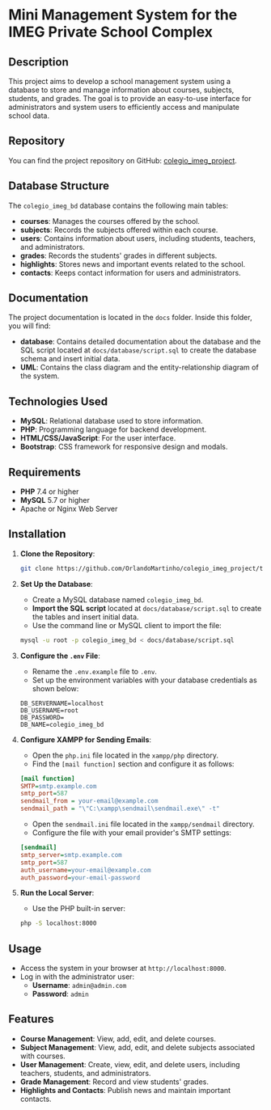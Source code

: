 
# Mini Management System for the IMEG Private School Complex

## Description

This project aims to develop a school management system using a database to store and manage information about courses, subjects, students, and grades. The goal is to provide an easy-to-use interface for administrators and system users to efficiently access and manipulate school data.

## Repository

You can find the project repository on GitHub: [colegio_imeg_project](https://github.com/OrlandoMartinho/colegio_imeg_project/tree/full-stack-feacture).

## Database Structure

The `colegio_imeg_bd` database contains the following main tables:

- **courses**: Manages the courses offered by the school.
- **subjects**: Records the subjects offered within each course.
- **users**: Contains information about users, including students, teachers, and administrators.
- **grades**: Records the students' grades in different subjects.
- **highlights**: Stores news and important events related to the school.
- **contacts**: Keeps contact information for users and administrators.

## Documentation

The project documentation is located in the `docs` folder. Inside this folder, you will find:

- **database**: Contains detailed documentation about the database and the SQL script located at `docs/database/script.sql` to create the database schema and insert initial data.
- **UML**: Contains the class diagram and the entity-relationship diagram of the system.

## Technologies Used

- **MySQL**: Relational database used to store information.
- **PHP**: Programming language for backend development.
- **HTML/CSS/JavaScript**: For the user interface.
- **Bootstrap**: CSS framework for responsive design and modals.

## Requirements

- **PHP** 7.4 or higher
- **MySQL** 5.7 or higher
- Apache or Nginx Web Server

## Installation

1. **Clone the Repository**:
   ```bash
   git clone https://github.com/OrlandoMartinho/colegio_imeg_project/tree/full-stack-feacture.git
   ```

2. **Set Up the Database**:
   - Create a MySQL database named `colegio_imeg_bd`.
   - **Import the SQL script** located at `docs/database/script.sql` to create the tables and insert initial data.
   - Use the command line or MySQL client to import the file:
   ```bash
   mysql -u root -p colegio_imeg_bd < docs/database/script.sql
   ```

3. **Configure the `.env` File**:
   - Rename the `.env.example` file to `.env`.
   - Set up the environment variables with your database credentials as shown below:

   ```env
   DB_SERVERNAME=localhost
   DB_USERNAME=root
   DB_PASSWORD=
   DB_NAME=colegio_imeg_bd
   ```

4. **Configure XAMPP for Sending Emails**:
   - Open the `php.ini` file located in the `xampp/php` directory.
   - Find the `[mail function]` section and configure it as follows:
   ```ini
   [mail function]
   SMTP=smtp.example.com
   smtp_port=587
   sendmail_from = your-email@example.com
   sendmail_path = "\"C:\xampp\sendmail\sendmail.exe\" -t"
   ```
   - Open the `sendmail.ini` file located in the `xampp/sendmail` directory.
   - Configure the file with your email provider's SMTP settings:
   ```ini
   [sendmail]
   smtp_server=smtp.example.com
   smtp_port=587
   auth_username=your-email@example.com
   auth_password=your-email-password
   ```

5. **Run the Local Server**:
   - Use the PHP built-in server:
   ```bash
   php -S localhost:8000
   ```

## Usage

- Access the system in your browser at `http://localhost:8000`.
- Log in with the administrator user:
  - **Username**: `admin@admin.com`
  - **Password**: `admin`

## Features

- **Course Management**: View, add, edit, and delete courses.
- **Subject Management**: View, add, edit, and delete subjects associated with courses.
- **User Management**: Create, view, edit, and delete users, including teachers, students, and administrators.
- **Grade Management**: Record and view students' grades.
- **Highlights and Contacts**: Publish news and maintain important contacts.

